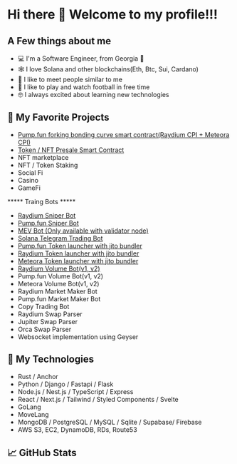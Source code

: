 # Hi there 👋 Welcome to my profile!!!

## A Few things about me

- 💻 I'm a Software Engineer, from Georgia 📍
- 🕸️ I love Solana and other blockchains(Eth, Btc, Sui, Cardano)
- 🤝 I like to meet people similar to me 
- 🏏 I like to play and watch football in free time
- 🤓 I always excited about learning new technologies 

## 📰 My Favorite Projects

- [Pump.fun forking bonding curve smart contract(Raydium CPI + Meteora CPI)](https://github.com/sol-magic/pumpfun-smart-contract)
- [Token / NFT Presale Smart Contract](https://github.com/sol-magic/Solana-IDO-presale-smart-contract)
- NFT marketplace
- NFT / Token Staking
- Social Fi
- Casino
- GameFi


***** Traing Bots *****
- [Raydium Sniper Bot](https://github.com/sol-magic/solana-raydium-sniper-bot)
- [Pump.fun Sniper Bot](https://github.com/sol-magic/solana-pumpfun-sniper-bot)
- [MEV Bot (Only available with validator node)](https://github.com/sol-magic/solana-mev-bot)
- [Solana Telegram Trading Bot](https://github.com/sol-magic/solana-telegram-trading-bot)
- [Pump.fun Token launcher with jito bundler](https://github.com/sol-magic/Solana-pumpfun-bundler)
- [Raydium Token launcher with jito bundler](https://github.com/sol-magic/Solana-Raydium-Bundler)
- [Meteora Token launcher with jito bundler](https://github.com/sol-magic/Solana-Meteora-Bundler)
- [Raydium Volume Bot(v1, v2)](https://github.com/sol-magic/solana-raydium-volume-bot)
- Pump.fun Volume Bot(v1, v2)
- Meteora Volume Bot(v1, v2)
- Raydium Market Maker Bot
- Pump.fun Market Maker Bot
- Copy Trading Bot
- Raydium Swap Parser
- Jupiter Swap Parser
- Orca Swap Parser
- Websocket implementation using Geyser

## 📰 My Technologies

- Rust / Anchor
- Python / Django / Fastapi / Flask
- Node.js / Nest.js / TypeScript / Express
- React / Next.js / Tailwind / Styled Components / Svelte
- GoLang
- MoveLang
- MongoDB / PostgreSQL / MySQL / Sqlite / Supabase/ Firebase
- AWS S3, EC2, DynamoDB, RDs, Route53

## 📈 GitHub Stats
<!-- <p align="center">
  <img width="48%" src="https://github-readme-stats.vercel.app/api?username=sol-magic&show_icons=true&theme=radical" />
  <img width="48%" src="https://github-readme-streak-stats.herokuapp.com/?user=sol-magic&theme=radical" />
</p> -->
